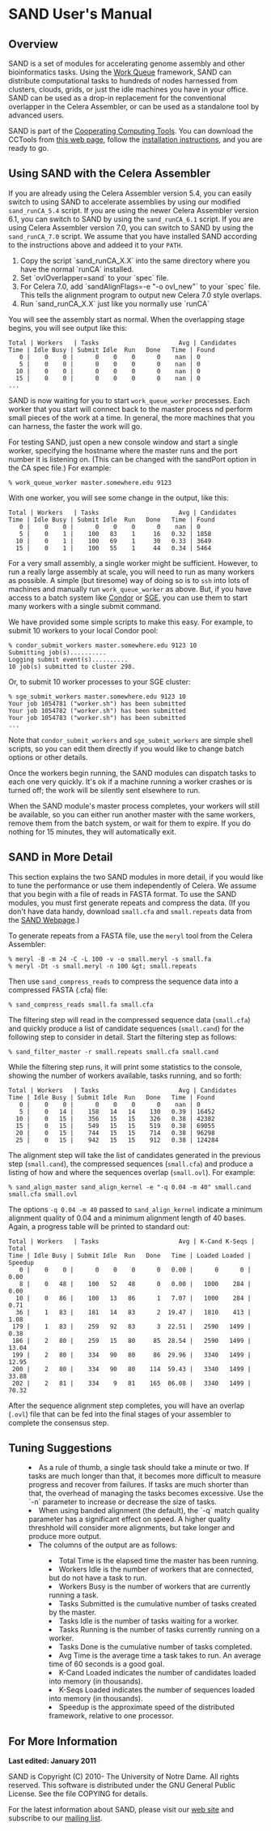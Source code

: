 

SAND User's Manual
==================


Overview
--------


SAND is a set of modules for accelerating genome assembly and other
bioinformatics tasks.
Using the  <a href="http://ccl.cse.nd.edu/software/workqueue/">Work Queue</a>
framework, SAND can distribute computational tasks to hundreds of nodes harnessed
from clusters, clouds, grids, or just the idle machines you have in your office.
SAND can be used as a drop-in replacement for the conventional overlapper in
the Celera Assembler, or can be used as a standalone tool by advanced users.

SAND is part of the <a
href="http://ccl.cse.nd.edu/software">Cooperating Computing
Tools</a>.  You can download the CCTools from <a
href="http://ccl.cse.nd.edu/software/download">this web page</a>,
follow the <a href="install.html">installation instructions</a>, and you
are ready to go.

Using SAND with the Celera Assembler
------------------------------------

If you are already using the Celera Assembler version 5.4, you can easily switch to using SAND
to accelerate assemblies by using our modified `sand_runCA_5.4` script. If you are using the newer
Celera Assembler version 6.1, you can switch to SAND by using the `sand_runCA_6.1` script. If you are using
Celera Assembler version 7.0, you can switch to SAND by using the `sand_runCA_7.0` script. We assume that you have
installed SAND according to the instructions above and addeed it to your `PATH`.

<ol>
<li> Copy the script `sand_runCA_X.X` into the same directory where you have the normal `runCA` installed.
<li> Set `ovlOverlapper=sand` to your `spec` file.
<li> For Celera 7.0, add `sandAlignFlags=-e "-o ovl_new"` to your `spec` file. This tells the alignment program
to output new Celera 7.0 style overlaps.
<li> Run `sand_runCA_X.X` just like you normally use `runCA`
</ol>

You will see the assembly start as normal.  When the overlapping stage begins, you will see output like this:

    Total | Workers   | Tasks                      Avg | Candidates
    Time | Idle Busy | Submit Idle  Run   Done   Time | Found
       0 |    0    0 |      0    0    0      0    nan | 0
       5 |    0    0 |      0    0    0      0    nan | 0
      10 |    0    0 |      0    0    0      0    nan | 0
      15 |    0    0 |      0    0    0      0    nan | 0
    ...

SAND is now waiting for you to start `work_queue_worker` processes.
Each worker that you start will connect back to the master process
nd perform small pieces of the work at a time.
In general, the more machines that you can harness, the faster the work will go.

For testing SAND, just open a new console window and start a single worker,
specifying the hostname where the master runs and the port number it is listening on.
(This can be changed with the sandPort option in the CA spec file.)
For example:

    % work_queue_worker master.somewhere.edu 9123

With one worker, you will see some change in the output, like this:

    Total | Workers   | Tasks                      Avg | Candidates
    Time | Idle Busy | Submit Idle  Run   Done   Time | Found
       0 |    0    0 |      0    0    0      0    nan | 0
       5 |    0    1 |    100   83    1     16   0.32 | 1858
      10 |    0    1 |    100   69    1     30   0.33 | 3649
      15 |    0    1 |    100   55    1     44   0.34 | 5464

For a very small assembly, a single worker might be sufficient.
However, to run a really large assembly at scale, you will need to
run as many workers as possible.  A simple (but tiresome) way of doing
so is to `ssh` into lots of machines and manually run `work_queue_worker`
as above.  But, if you have access to a batch system like
<a href="http://www.cs.wisc.edu/condor">Condor</a> or
<a href="http://www.sun.com/software/sge">SGE</a>, you can use them
to start many workers with a single submit command.
<p>
We have provided some simple scripts to make this easy.
For example, to submit 10 workers to your local Condor pool:

    % condor_submit_workers master.somewhere.edu 9123 10
    Submitting job(s)..........
    Logging submit event(s)..........
    10 job(s) submitted to cluster 298.

Or, to submit 10 worker processes to your SGE cluster:

    % sge_submit_workers master.somewhere.edu 9123 10
    Your job 1054781 ("worker.sh") has been submitted
    Your job 1054782 ("worker.sh") has been submitted
    Your job 1054783 ("worker.sh") has been submitted
    ...

Note that `condor_submit_workers` and `sge_submit_workers`
are simple shell scripts, so you can edit them directly if you would
like to change batch options or other details.

Once the workers begin running, the SAND modules can dispatch tasks to
each one very quickly.  It's ok if a machine running a worker crashes
or is turned off; the work will be silently sent elsewhere to run.

When the SAND module's master process completes, your workers will
still be available, so you can either run another master with the
same workers, remove them from the batch system, or wait for them to
expire.  If you do nothing for 15 minutes, they will automatically exit.

SAND in More Detail
-------------------

This section explains the two SAND modules in more detail,
if you would like to tune the performance or use them independently
of Celera.  We assume that you begin with a file of reads in FASTA format.
To use the SAND modules, you must first generate repeats and compress the data.  (If you don't have data handy, download `small.cfa` and  `small.repeats` data from the <a href="http://ccl.cse.nd.edu/software/sand">SAND Webpage</a>.)

To generate repeats from a FASTA file, use the `meryl` tool from the Celera Assembler:

    % meryl -B -m 24 -C -L 100 -v -o small.meryl -s small.fa
    % meryl -Dt -s small.meryl -n 100 &gt; small.repeats

Then use `sand_compress_reads` to compress the sequence data into a compressed FASTA (.cfa) file:

    % sand_compress_reads small.fa small.cfa

The filtering step will read in the compressed sequence data (`small.cfa`) and quickly produce a list of candidate sequences (`small.cand`) for the following step to consider in detail.  Start the filtering step as follows:

    % sand_filter_master -r small.repeats small.cfa small.cand

While the filtering step runs, it will print some statistics to the
console, showing the number of workers available, tasks running, and so forth:

    Total | Workers   | Tasks                      Avg | Candidates
    Time | Idle Busy | Submit Idle  Run   Done   Time | Found
       0 |    0    0 |      0    0    0      0    nan | 0
       5 |    0   14 |    158   14   14    130   0.39 | 16452
      10 |    0   15 |    356   15   15    326   0.38 | 42382
      15 |    0   15 |    549   15   15    519   0.38 | 69055
      20 |    0   15 |    744   15   15    714   0.38 | 96298
      25 |    0   15 |    942   15   15    912   0.38 | 124284

The alignment step will take the list of candidates generated in the previous step (`small.cand`),
the compressed sequences (`small.cfa`) and produce a listing of how and where the sequences
overlap (`small.ovl`).  For example:

    % sand_align_master sand_align_kernel -e "-q 0.04 -m 40" small.cand small.cfa small.ovl

The options `-q 0.04 -m 40` passed to `sand_align_kernel` indicate a minimum alignment quality of 0.04 and a minimum alignment length of 40 bases.
Again, a progress table will be printed to standard out:

    Total | Workers   | Tasks                      Avg | K-Cand K-Seqs | Total
    Time | Idle Busy | Submit Idle  Run   Done   Time | Loaded Loaded | Speedup
       0 |    0    0 |      0    0    0      0   0.00 |      0      0 |  0.00
       8 |    0   48 |    100   52   48      0   0.00 |   1000    284 |  0.00
      10 |    0   86 |    100   13   86      1   7.07 |   1000    284 |  0.71
      36 |    1   83 |    181   14   83      2  19.47 |   1810    413 |  1.08
     179 |    1   83 |    259   92   83      3  22.51 |   2590   1499 |  0.38
     186 |    2   80 |    259   15   80     85  28.54 |   2590   1499 | 13.04
     199 |    2   80 |    334   90   80     86  29.96 |   3340   1499 | 12.95
     200 |    2   80 |    334   90   80    114  59.43 |   3340   1499 | 33.88
     202 |    2   81 |    334    9   81    165  86.08 |   3340   1499 | 70.32

After the sequence alignment step completes, you will have an overlap (`.ovl`)
file that can be fed into the final stages of your assembler to complete the consensus step.

Tuning Suggestions
------------------

<dir>
<li> As a rule of thumb, a single task should take a minute or two.  If tasks are much longer than that, it becomes more difficult to measure progress and recover from failures.  If tasks are much shorter than that, the overhead of managing the tasks becomes excessive.  Use the `-n` parameter to increase or decrease the size of tasks.
<li> When using banded alignment (the default), the `-q` match quality parameter has a significant effect on speed.  A higher quality threshhold will consider more alignments, but take longer and produce more output.
<li>
The columns of the output are as follows:
<dir>
<li> Total Time is the elapsed time the master has been running.
<li> Workers Idle is the number of workers that are connected, but do not have a task to run.
<li> Workers Busy is the number of workers that are currently running a task.
<li> Tasks Submitted is the cumulative number of tasks created by the master.
<li> Tasks Idle is the number of tasks waiting for a worker.
<li> Tasks Running is the number of tasks currently running on a worker.
<li> Tasks Done is the cumulative number of tasks completed.
<li> Avg Time is the average time a task takes to run.  An average time of 60 seconds is a good goal.
<li> K-Cand Loaded indicates the number of candidates loaded into memory (in thousands).
<li> K-Seqs Loaded indicates the number of sequences loaded into memory (in thousands).
<li> Speedup is the approximate speed of the distributed framework, relative to one processor.
</dir>

</dir>

For More Information
--------------------

<b>Last edited: January 2011</b>

SAND is Copyright (C) 2010- The University of Notre Dame.
All rights reserved.
This software is distributed under the GNU General Public License.
See the file COPYING for details.


For the latest information about SAND, please visit our <a href="http://ccl.cse.nd.edu/software/sand">web site</a> and subscribe to our <a href="http://ccl.cse.nd.edu/software">mailing list</a>.

